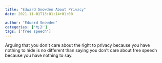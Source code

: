```yaml
---
title: "Edward Snowden About Privacy"
date: 2021-11-01T13:01:14+01:00

author: "Edward Snowden"
categories: ['句子']
tags: ['free speech']
---
```

Arguing that you don't care about the right to privacy because you have nothing to hide is no different than saying you don't care about free speech because you have nothing to say.
